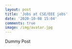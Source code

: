 ```yaml
---
layout: post
title: 'Jobs at CSE/EEE jobs'
date: '2020-10-08 15:04'
comments: true
image: /img/avatar.jpg
---
```

Dummy Post